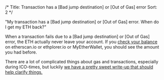 /*
Title: Transaction has a [Bad jump destination] or [Out of Gas] error
Sort: 2
*/

"My transaction has a  [Bad jump destination] or [Out of Gas] error. When do I get my ETH back?"

When a transaction fails due to a [Bad jump destination] or [Out of Gas] error, the ETH actually never leave your account. If you [check your balance](https://myetherwallet.groovehq.com/knowledge_base/topics/how-do-i-check-the-balance-of-my-account) on etherscan.io or ethplorer.io or MyEtherWallet, you should see the amount you had before. 

There are a lot of complicated things about gas and transactions, especially during ICO-times, but luckily [we have a pretty sweet write-up that should help clarify things.](https://myetherwallet.groovehq.com/knowledge_base/topics/what-is-gas)